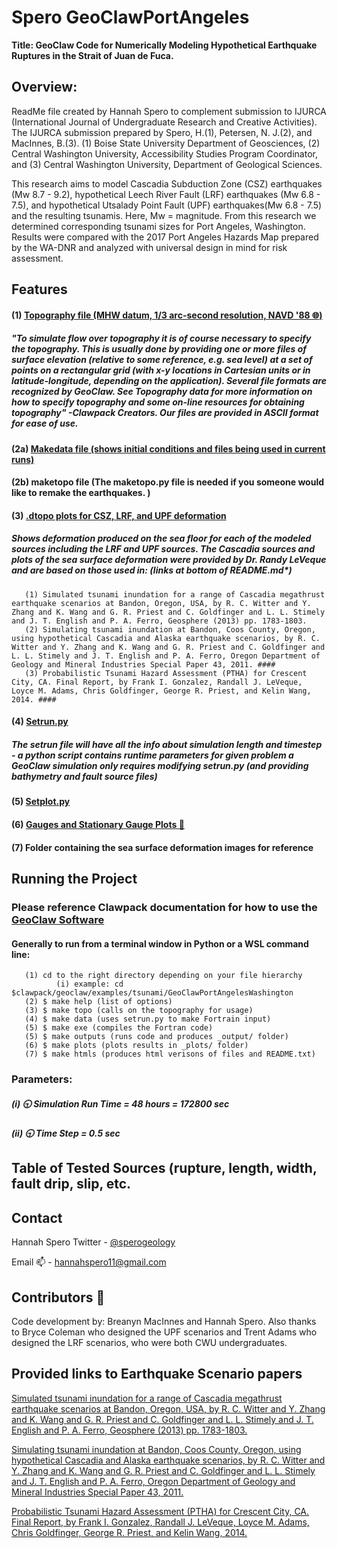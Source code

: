 # Spero GeoClawPortAngeles #
**Title: GeoClaw Code for Numerically Modeling Hypothetical Earthquake Ruptures in the Strait of Juan de Fuca.** 

## **Overview:** ## 
ReadMe file created by Hannah Spero to complement submission to IJURCA (International Journal of Undergraduate Research and Creative Activities). The IJURCA submission prepared by Spero, H.(1), Petersen, N. J.(2), and MacInnes, B.(3). (1) Boise State University Department of Geosciences, (2) Central Washington University, Accessibility Studies Program Coordinator, and (3) Central Washington University, Department of Geological Sciences. 

This research aims to model Cascadia Subduction Zone (CSZ) earthquakes (Mw 8.7 - 9.2), hypothetical Leech River Fault (LRF) earthquakes (Mw 6.8 - 7.5), and hypothetical Utsalady Point Fault (UPF) earthquakes(Mw 6.8 - 7.5) and the resulting tsunamis. Here, Mw = magnitude. From this research we determined corresponding tsunami sizes for Port Angeles, Washington. Results were compared with the 2017 Port Angeles Hazards Map prepared by the WA-DNR and analyzed with universal design in mind for risk assessment.

## **Features** ##
#### (1) [Topography file (MHW datum, 1/3 arc-second resolution, NAVD '88 :globe_with_meridians:)](https://catalog.data.gov/dataset/strait-of-juan-de-fuca-1-3-arc-second-navd-88-coastal-digital-elevation-model) ####
##### "To simulate flow over topography it is of course necessary to specify the topography. This is usually done by providing one or more files of surface elevation (relative to some reference, e.g. sea level) at a set of points on a rectangular grid (with x-y locations in Cartesian units or in latitude-longitude, depending on the application). Several file formats are recognized by GeoClaw. See Topography data for more information on how to specify topography and some on-line resources for obtaining topography" -Clawpack Creators. Our files are provided in ASCII format for ease of use. #####
      
#### (2a) [Makedata file (shows initial conditions and files being used in current runs)](https://www.clawpack.org/makefiles.html) ####
#### (2b) maketopo file (The maketopo.py file is needed if you someone would like to remake the earthquakes. ) ####
#### (3) [.dtopo plots for CSZ, LRF, and UPF deformation](https://www.clawpack.org/geoclaw/dtopotools_examples.html) ####
##### Shows deformation produced on the sea floor for each of the modeled sources including the LRF and UPF sources. The Cascadia sources and plots of the sea surface deformation were provided by Dr. Randy LeVeque and are based on those used in: (links at bottom of README.md*)
       (1) Simulated tsunami inundation for a range of Cascadia megathrust earthquake scenarios at Bandon, Oregon, USA, by R. C. Witter and Y. Zhang and K. Wang and G. R. Priest and C. Goldfinger and L. L. Stimely and J. T. English and P. A. Ferro, Geosphere (2013) pp. 1783-1803.
       (2) Simulating tsunami inundation at Bandon, Coos County, Oregon, using hypothetical Cascadia and Alaska earthquake scenarios, by R. C. Witter and Y. Zhang and K. Wang and G. R. Priest and C. Goldfinger and L. L. Stimely and J. T. English and P. A. Ferro, Oregon Department of Geology and Mineral Industries Special Paper 43, 2011. ####
       (3) Probabilistic Tsunami Hazard Assessment (PTHA) for Crescent City, CA. Final Report, by Frank I. Gonzalez, Randall J. LeVeque, Loyce M. Adams, Chris Goldfinger, George R. Priest, and Kelin Wang, 2014. ####

#### (4) [Setrun.py](https://www.clawpack.org/setrun_geoclaw.html) ####
##### The setrun file will have all the info about simulation length and timestep - a python script contains runtime parameters for given problem a GeoClaw simulation only requires modifying setrun.py (and providing bathymetry and fault source files) #####
#### (5) [Setplot.py](https://www.clawpack.org/setplot.html) ####
#### (6) [Gauges and Stationary Gauge Plots :pushpin:](https://www.clawpack.org/gauges.html) ####
#### (7) Folder containing the sea surface deformation images for reference ####

## **Running the Project** ##
### Please reference Clawpack documentation for how to use the [GeoClaw Software](http://www.clawpack.org/geoclaw) ###
#### Generally to run from a terminal window in Python or a WSL command line: ####
       (1) cd to the right directory depending on your file hierarchy
              (i) example: cd $clawpack/geoclaw/examples/tsunami/GeoClawPortAngelesWashington
       (2) $ make help (list of options)
       (3) $ make topo (calls on the topography for usage)
       (4) $ make data (uses setrun.py to make Fortrain input)
       (5) $ make exe (compiles the Fortran code)
       (5) $ make outputs (runs code and produces _output/ folder)
       (6) $ make plots (plots results in _plots/ folder)
       (7) $ make htmls (produces html verisons of files and README.txt)
       
### Parameters: ###
##### (i) :clock930: Simulation Run Time  = 48 hours = 172800 sec #####
##### (ii) :clock930: Time Step = 0.5 sec #####


## **Table of Tested Sources (rupture, length, width, fault drip, slip, etc.** ##
## **Contact** ##
Hannah Spero
Twitter - [@sperogeology](https://twitter.com/SperoGeology)

Email :mailbox: - hannahspero11@gmail.com

## Contributors :ocean:
Code development by: Breanyn MacInnes and Hannah Spero. Also thanks to Bryce Coleman who designed the UPF scenarios and Trent Adams who designed the LRF scenarios, who were both CWU undergraduates. 
## Provided links to Earthquake Scenario papers ##
[Simulated tsunami inundation for a range of Cascadia megathrust earthquake scenarios at Bandon, Oregon, USA, by R. C. Witter and Y. Zhang and K. Wang and G. R. Priest and C. Goldfinger and L. L. Stimely and J. T. English and P. A. Ferro, Geosphere (2013) pp. 1783-1803.](https://pubs.geoscienceworld.org/gsa/geosphere/article/9/6/1783/132896/Simulated-tsunami-inundation-for-a-range-of) 

[Simulating tsunami inundation at Bandon, Coos County, Oregon, using hypothetical Cascadia and Alaska earthquake scenarios, by R. C. Witter and Y. Zhang and K. Wang and G. R. Priest and C. Goldfinger and L. L. Stimely and J. T. English and P. A. Ferro, Oregon Department of Geology and Mineral Industries Special Paper 43, 2011.](https://www.oregongeology.org/tsuclearinghouse/resources/sp-43/SP-43_onscreen144dpi.pdf)

[Probabilistic Tsunami Hazard Assessment (PTHA) for Crescent City, CA. Final Report, by Frank I. Gonzalez, Randall J. LeVeque, Loyce M. Adams, Chris Goldfinger, George R. Priest, and Kelin Wang, 2014.](http://hdl.handle.net/1773/25916)
